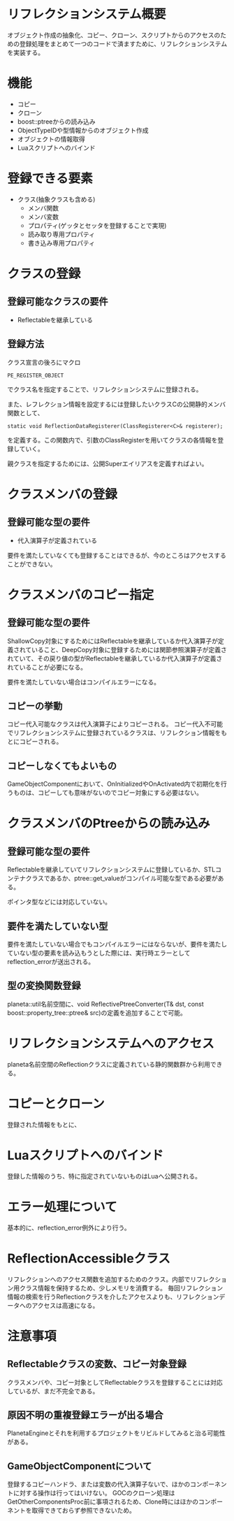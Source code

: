 # リフレクションシステム概要

オブジェクト作成の抽象化、コピー、クローン、スクリプトからのアクセスのための登録処理をまとめて一つのコードで済ますために、リフレクションシステムを実装する。  

# 機能

- コピー
- クローン
- boost::ptreeからの読み込み
- ObjectTypeIDや型情報からのオブジェクト作成
- オブジェクトの情報取得
- Luaスクリプトへのバインド

# 登録できる要素

- クラス(抽象クラスも含める)
    - メンバ関数
    - メンバ変数
    - プロパティ(ゲッタとセッタを登録することで実現)
    - 読み取り専用プロパティ
    - 書き込み専用プロパティ

# クラスの登録

## 登録可能なクラスの要件

 - Reflectableを継承している

## 登録方法
クラス宣言の後ろにマクロ

    PE_REGISTER_OBJECT

でクラス名を指定することで、リフレクションシステムに登録される。

また、レフレクション情報を設定するには登録したいクラスCの公開静的メンバ関数として、

    static void ReflectionDataRegisterer(ClassRegisterer<C>& registerer);

を定義する。この関数内で、引数のClassRegisterを用いてクラスの各情報を登録していく。  

親クラスを指定するためには、公開Superエイリアスを定義すればよい。

# クラスメンバの登録

## 登録可能な型の要件

 - 代入演算子が定義されている

要件を満たしていなくても登録することはできるが、今のところはアクセスすることができない。

# クラスメンバのコピー指定

## 登録可能な型の要件

ShallowCopy対象にするためにはReflectableを継承しているか代入演算子が定義されていること、DeepCopy対象に登録するためには関節参照演算子が定義されていて、その戻り値の型がReflectableを継承しているか代入演算子が定義されていることが必要になる。

要件を満たしていない場合はコンパイルエラーになる。

## コピーの挙動

コピー代入可能なクラスは代入演算子によりコピーされる。
コピー代入不可能でリフレクションシステムに登録されているクラスは、リフレクション情報をもとにコピーされる。

## コピーしなくてもよいもの

GameObjectComponentにおいて、OnInitializedやOnActivated内で初期化を行うものは、コピーしても意味がないのでコピー対象にする必要はない。

# クラスメンバのPtreeからの読み込み

## 登録可能な型の要件

Reflectableを継承していてリフレクションシステムに登録しているか、STLコンテナクラスであるか、ptree::get_value<T>がコンパイル可能な型である必要がある。

ポインタ型などには対応していない。

## 要件を満たしていない型

要件を満たしていない場合でもコンパイルエラーにはならないが、要件を満たしていない型の要素を読み込もうとした際には、実行時エラーとしてreflection_errorが送出される。

## 型の変換関数登録

planeta::util名前空間に、void ReflectivePtreeConverter(T& dst, const boost::property_tree::ptree& src)の定義を追加することで可能。

# リフレクションシステムへのアクセス

planeta名前空間のReflectionクラスに定義されている静的関数群から利用できる。

# コピーとクローン

登録された情報をもとに、

# Luaスクリプトへのバインド

登録した情報のうち、特に指定されていないものはLuaへ公開される。

# エラー処理について

基本的に、reflection_error例外により行う。

# ReflectionAccessibleクラス

リフレクションへのアクセス関数を追加するためのクラス。内部でリフレクション用クラス情報を保持するため、少しメモリを消費する。
毎回リフレクション情報の検索を行うReflectionクラスを介したアクセスよりも、リフレクションデータへのアクセスは高速になる。

# 注意事項

## Reflectableクラスの変数、コピー対象登録

クラスメンバや、コピー対象としてReflectableクラスを登録することには対応しているが、まだ不完全である。

## 原因不明の重複登録エラーが出る場合

PlanetaEngineとそれを利用するプロジェクトをリビルドしてみると治る可能性がある。

## GameObjectComponentについて

登録するコピーハンドラ、または変数の代入演算子ないで、ほかのコンポーネントに対する操作は行ってはいけない。
GOCのクローン処理はGetOtherComponentsProc前に事項されるため、Clone時にはほかのコンポーネントを取得できておらず参照できないため。